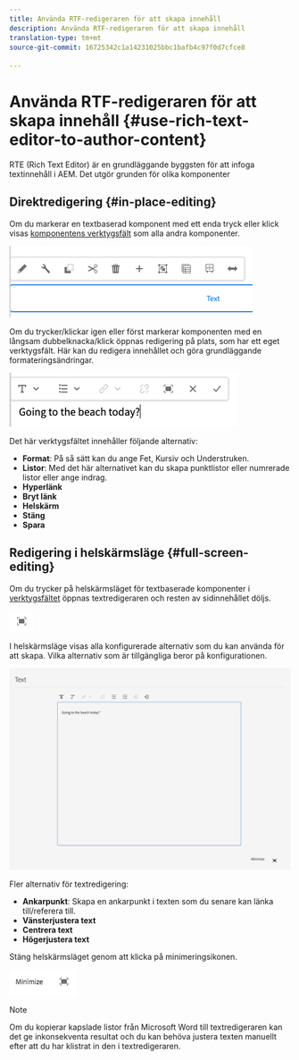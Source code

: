 ```yaml
---
title: Använda RTF-redigeraren för att skapa innehåll
description: Använda RTF-redigeraren för att skapa innehåll
translation-type: tm+mt
source-git-commit: 16725342c1a14231025bbc1bafb4c97f0d7cfce8

---
```



# Använda RTF-redigeraren för att skapa innehåll {#use-rich-text-editor-to-author-content}

RTE (Rich Text Editor) är en grundläggande byggsten för att infoga textinnehåll i AEM. Det utgör grunden för olika komponenter

## Direktredigering {#in-place-editing}

Om du markerar en textbaserad komponent med ett enda tryck eller klick visas [komponentens verktygsfält](/help/sites-cloud/authoring/fundamentals/editing-content.md#component-toolbar) som alla andra komponenter.

![Komponentens verktygsfält](/help/sites-cloud/authoring/assets/editing-component-toolbar.png)

Om du trycker/klickar igen eller först markerar komponenten med en långsam dubbelknacka/klick öppnas redigering på plats, som har ett eget verktygsfält. Här kan du redigera innehållet och göra grundläggande formateringsändringar.

![In place editing with the RTE](/help/sites-cloud/authoring/assets/rte-in-place-editing.png)

Det här verktygsfältet innehåller följande alternativ:

* **Format**: På så sätt kan du ange Fet, Kursiv och Understruken.
* **Listor**: Med det här alternativet kan du skapa punktlistor eller numrerade listor eller ange indrag.
* **Hyperlänk**
* **Bryt länk**
* **Helskärm**
* **Stäng**
* **Spara**

## Redigering i helskärmsläge {#full-screen-editing}

Om du trycker på helskärmsläget för textbaserade komponenter i [verktygsfältet](/help/sites-cloud/authoring/fundamentals/editing-content.md#component-toolbar) öppnas textredigeraren och resten av sidinnehållet döljs.

![Knappen RTE i helskärmsläge](/help/sites-cloud/authoring/assets/editing-full-screen.png)

I helskärmsläge visas alla konfigurerade alternativ som du kan använda för att skapa. Vilka alternativ som är tillgängliga beror på konfigurationen. <!--Full screen mode displays all the configured options that you can use for authoring. The availability of options [depends on the configuration](/help/sites-administering/rich-text-editor.md).-->

![RTE i helskärmsläge](/help/sites-cloud/authoring/assets/rte-full-screen.png)

Fler alternativ för textredigering:

* **Ankarpunkt**: Skapa en ankarpunkt i texten som du senare kan länka till/referera till.
* **Vänsterjustera text**
* **Centrera text**
* **Högerjustera text**

Stäng helskärmsläget genom att klicka på minimeringsikonen.

![Knappen Minimera med hastighet](/help/sites-cloud/authoring/assets/rte-minimize.png)

>[!NOTE]
>
>Om du kopierar kapslade listor från Microsoft Word till textredigeraren kan det ge inkonsekventa resultat och du kan behöva justera texten manuellt efter att du har klistrat in den i textredigeraren.
